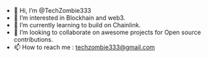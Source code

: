 - 👋 Hi, I’m @TechZombie333
- 👀 I’m interested in Blockhain and web3.
- 🌱 I’m currently learning to build on Chainlink.
- 💞️ I’m looking to collaborate on awesome projects for Open source contributions.
- 📫 How to reach me : techzombie333@gmail.com

<!---
TechZombie333/TechZombie333 is a ✨ special ✨ repository because its `README.md` (this file) appears on your GitHub profile.
You can click the Preview link to take a look at your changes.
--->
